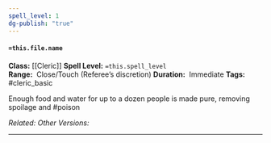 ```yaml
---
spell_level: 1
dg-publish: "true"
---
```


#### `=this.file.name`

**Class:** [[Cleric]]
**Spell Level:** `=this.spell_level`  
**Range:**  Close/Touch (Referee’s discretion)
**Duration:**  Immediate
**Tags:** #cleric_basic 

Enough food and water for up to a dozen people is made pure, removing spoilage and #poison

*Related:* 
*Other Versions:*
___
